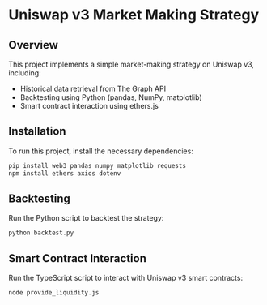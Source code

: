 # Uniswap v3 Market Making Strategy

## Overview
This project implements a simple market-making strategy on Uniswap v3, including:
- Historical data retrieval from The Graph API
- Backtesting using Python (pandas, NumPy, matplotlib)
- Smart contract interaction using ethers.js

## Installation
To run this project, install the necessary dependencies:

```sh
pip install web3 pandas numpy matplotlib requests
npm install ethers axios dotenv
```

## Backtesting
Run the Python script to backtest the strategy:
```sh
python backtest.py
```

## Smart Contract Interaction
Run the TypeScript script to interact with Uniswap v3 smart contracts:
```sh
node provide_liquidity.js
```
